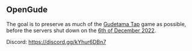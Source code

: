 ## OpenGude

The goal is to preserve as much of the [Gudetama Tap](https://gudetama-tap.fandom.com/wiki/Gudetama_Tap!_Wiki) game as possible, before the servers shut down on the [6th of December 2022](https://gudetama.cyberstep.com/info_topic?id=19903).

Discord: https://discord.gg/kYhur6DBn7
